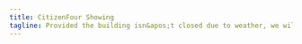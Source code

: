 ```yaml
---
title: CitizenFour Showing
tagline: Provided the building isn&apos;t closed due to weather, we will be showing a documentary about being &quot;snowed in&quot;.
---
```


